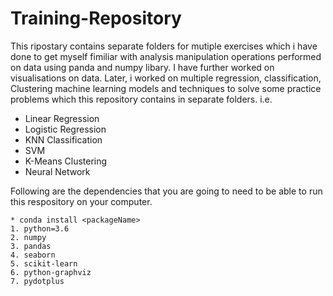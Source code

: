 # Training-Repository

This ripostary contains separate folders for mutiple exercises which i have done to get myself fimiliar with analysis manipulation operations performed on data using panda and numpy libary. 
I have further worked on visualisations on data.
Later, i worked on multiple regression, classification, Clustering machine learning models and techniques to solve some practice problems which this repository contains in separate folders. i.e.

* Linear Regression
* Logistic Regression
* KNN Classification
* SVM
* K-Means Clustering
* Neural Network


Following are the dependencies that you are going to need to be able to run this respository on your computer.
```
* conda install <packageName>
1. python=3.6
2. numpy
3. pandas
4. seaborn
5. scikit-learn
6. python-graphviz
7. pydotplus
```





